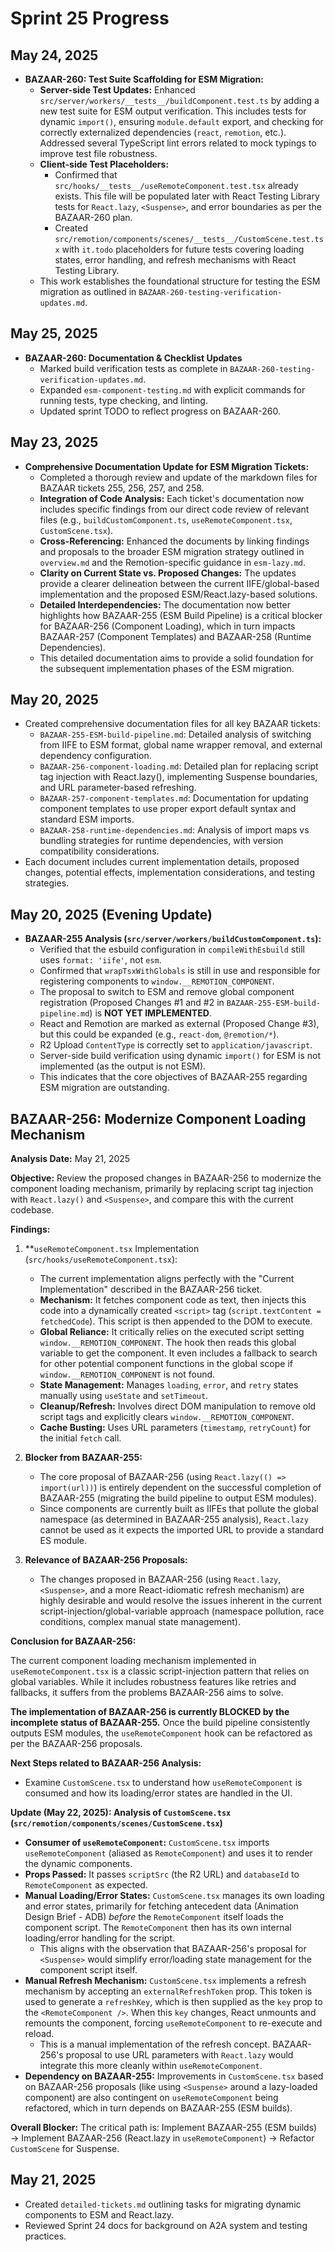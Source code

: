 # Sprint 25 Progress

## May 24, 2025
- **BAZAAR-260: Test Suite Scaffolding for ESM Migration:**
  - **Server-side Test Updates:** Enhanced `src/server/workers/__tests__/buildComponent.test.ts` by adding a new test suite for ESM output verification. This includes tests for dynamic `import()`, ensuring `module.default` export, and checking for correctly externalized dependencies (`react`, `remotion`, etc.). Addressed several TypeScript lint errors related to mock typings to improve test file robustness.
  - **Client-side Test Placeholders:**
    - Confirmed that `src/hooks/__tests__/useRemoteComponent.test.tsx` already exists. This file will be populated later with React Testing Library tests for `React.lazy`, `<Suspense>`, and error boundaries as per the BAZAAR-260 plan.
    - Created `src/remotion/components/scenes/__tests__/CustomScene.test.tsx` with `it.todo` placeholders for future tests covering loading states, error handling, and refresh mechanisms with React Testing Library.
  - This work establishes the foundational structure for testing the ESM migration as outlined in `BAZAAR-260-testing-verification-updates.md`.

## May 25, 2025
- **BAZAAR-260: Documentation & Checklist Updates**
  - Marked build verification tests as complete in `BAZAAR-260-testing-verification-updates.md`.
  - Expanded `esm-component-testing.md` with explicit commands for running tests, type checking, and linting.
  - Updated sprint TODO to reflect progress on BAZAAR-260.

## May 23, 2025
- **Comprehensive Documentation Update for ESM Migration Tickets:**
  - Completed a thorough review and update of the markdown files for BAZAAR tickets 255, 256, 257, and 258.
  - **Integration of Code Analysis:** Each ticket's documentation now includes specific findings from our direct code review of relevant files (e.g., `buildCustomComponent.ts`, `useRemoteComponent.tsx`, `CustomScene.tsx`).
  - **Cross-Referencing:** Enhanced the documents by linking findings and proposals to the broader ESM migration strategy outlined in `overview.md` and the Remotion-specific guidance in `esm-lazy.md`.
  - **Clarity on Current State vs. Proposed Changes:** The updates provide a clearer delineation between the current IIFE/global-based implementation and the proposed ESM/React.lazy-based solutions.
  - **Detailed Interdependencies:** The documentation now better highlights how BAZAAR-255 (ESM Build Pipeline) is a critical blocker for BAZAAR-256 (Component Loading), which in turn impacts BAZAAR-257 (Component Templates) and BAZAAR-258 (Runtime Dependencies).
  - This detailed documentation aims to provide a solid foundation for the subsequent implementation phases of the ESM migration.

## May 20, 2025
- Created comprehensive documentation files for all key BAZAAR tickets:
  - `BAZAAR-255-ESM-build-pipeline.md`: Detailed analysis of switching from IIFE to ESM format, global name wrapper removal, and external dependency configuration.
  - `BAZAAR-256-component-loading.md`: Detailed plan for replacing script tag injection with React.lazy(), implementing Suspense boundaries, and URL parameter-based refreshing.
  - `BAZAAR-257-component-templates.md`: Documentation for updating component templates to use proper export default syntax and standard ESM imports.
  - `BAZAAR-258-runtime-dependencies.md`: Analysis of import maps vs bundling strategies for runtime dependencies, with version compatibility considerations.
- Each document includes current implementation details, proposed changes, potential effects, implementation considerations, and testing strategies.

## May 20, 2025 (Evening Update)

- **BAZAAR-255 Analysis (`src/server/workers/buildCustomComponent.ts`):**
    - Verified that the esbuild configuration in `compileWithEsbuild` still uses `format: 'iife'`, not `esm`.
    - Confirmed that `wrapTsxWithGlobals` is still in use and responsible for registering components to `window.__REMOTION_COMPONENT`.
    - The proposal to switch to ESM and remove global component registration (Proposed Changes #1 and #2 in `BAZAAR-255-ESM-build-pipeline.md`) is **NOT YET IMPLEMENTED**.
    - React and Remotion are marked as external (Proposed Change #3), but this could be expanded (e.g., `react-dom`, `@remotion/*`).
    - R2 Upload `ContentType` is correctly set to `application/javascript`.
    - Server-side build verification using dynamic `import()` for ESM is not implemented (as the output is not ESM).
    - This indicates that the core objectives of BAZAAR-255 regarding ESM migration are outstanding.

## BAZAAR-256: Modernize Component Loading Mechanism

**Analysis Date:** May 21, 2025

**Objective:** Review the proposed changes in BAZAAR-256 to modernize the component loading mechanism, primarily by replacing script tag injection with `React.lazy()` and `<Suspense>`, and compare this with the current codebase.

**Findings:**

1.  **`useRemoteComponent.tsx` Implementation (`src/hooks/useRemoteComponent.tsx`):
    *   The current implementation aligns perfectly with the "Current Implementation" described in the BAZAAR-256 ticket.
    *   **Mechanism:** It fetches component code as text, then injects this code into a dynamically created `<script>` tag (`script.textContent = fetchedCode`). This script is then appended to the DOM to execute.
    *   **Global Reliance:** It critically relies on the executed script setting `window.__REMOTION_COMPONENT`. The hook then reads this global variable to get the component. It even includes a fallback to search for other potential component functions in the global scope if `window.__REMOTION_COMPONENT` is not found.
    *   **State Management:** Manages `loading`, `error`, and `retry` states manually using `useState` and `setTimeout`.
    *   **Cleanup/Refresh:** Involves direct DOM manipulation to remove old script tags and explicitly clears `window.__REMOTION_COMPONENT`.
    *   **Cache Busting:** Uses URL parameters (`timestamp`, `retryCount`) for the initial `fetch` call.

2.  **Blocker from BAZAAR-255:**
    *   The core proposal of BAZAAR-256 (using `React.lazy(() => import(url))`) is entirely dependent on the successful completion of BAZAAR-255 (migrating the build pipeline to output ESM modules).
    *   Since components are currently built as IIFEs that pollute the global namespace (as determined in BAZAAR-255 analysis), `React.lazy` cannot be used as it expects the imported URL to provide a standard ES module.

3.  **Relevance of BAZAAR-256 Proposals:**
    *   The changes proposed in BAZAAR-256 (using `React.lazy`, `<Suspense>`, and a more React-idiomatic refresh mechanism) are highly desirable and would resolve the issues inherent in the current script-injection/global-variable approach (namespace pollution, race conditions, complex manual state management).

**Conclusion for BAZAAR-256:**

The current component loading mechanism implemented in `useRemoteComponent.tsx` is a classic script-injection pattern that relies on global variables. While it includes robustness features like retries and fallbacks, it suffers from the problems BAZAAR-256 aims to solve.

**The implementation of BAZAAR-256 is currently BLOCKED by the incomplete status of BAZAAR-255.** Once the build pipeline consistently outputs ESM modules, the `useRemoteComponent` hook can be refactored as per the BAZAAR-256 proposals.

**Next Steps related to BAZAAR-256 Analysis:**
*   Examine `CustomScene.tsx` to understand how `useRemoteComponent` is consumed and how its loading/error states are handled in the UI.

**Update (May 22, 2025): Analysis of `CustomScene.tsx` (`src/remotion/components/scenes/CustomScene.tsx`)**

*   **Consumer of `useRemoteComponent`:** `CustomScene.tsx` imports `useRemoteComponent` (aliased as `RemoteComponent`) and uses it to render the dynamic components.
*   **Props Passed:** It passes `scriptSrc` (the R2 URL) and `databaseId` to `RemoteComponent` as expected.
*   **Manual Loading/Error States:** `CustomScene.tsx` manages its own loading and error states, primarily for fetching antecedent data (Animation Design Brief - ADB) *before* the `RemoteComponent` itself loads the component script. The `RemoteComponent` then has its own internal loading/error handling for the script.
    *   This aligns with the observation that BAZAAR-256's proposal for `<Suspense>` would simplify error/loading state management for the component script itself.
*   **Manual Refresh Mechanism:** `CustomScene.tsx` implements a refresh mechanism by accepting an `externalRefreshToken` prop. This token is used to generate a `refreshKey`, which is then supplied as the `key` prop to the `<RemoteComponent />`. When this `key` changes, React unmounts and remounts the component, forcing `useRemoteComponent` to re-execute and reload.
    *   This is a manual implementation of the refresh concept. BAZAAR-256's proposal to use URL parameters with `React.lazy` would integrate this more cleanly within `useRemoteComponent`.
*   **Dependency on BAZAAR-255:** Improvements in `CustomScene.tsx` based on BAZAAR-256 proposals (like using `<Suspense>` around a lazy-loaded component) are also contingent on `useRemoteComponent` being refactored, which in turn depends on BAZAAR-255 (ESM builds).

**Overall Blocker:** The critical path is: Implement BAZAAR-255 (ESM builds) → Implement BAZAAR-256 (React.lazy in `useRemoteComponent`) → Refactor `CustomScene` for Suspense.

## May 21, 2025
- Created `detailed-tickets.md` outlining tasks for migrating dynamic components to ESM and React.lazy.
- Reviewed Sprint 24 docs for background on A2A system and testing practices.
